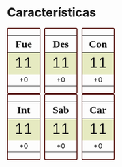 # Características

<div style="display: flex; flex-wrap: wrap; justify-content: space-between; width: 50%;">
    <div style="border: 2px solid; border-radius: 0.25em; border-color: #571713; display: flex; align-content: center;">
        <table>
            <thead>
                <th style="font-family: 'Alegreya Sans SC'; font-size: 1.5em;">Fue</th>
            </thead>
            <tbody>
                <tr style="background-color: #e6eac1;">
                    <td style="text-align: center; font-size: 2em;">11</td>
                </tr>
                <tr>
                    <td style="text-align: center;">+0</td>
                </tr>
            </tbody>
        </table>
    </div>
    <div style="border: 2px solid; border-radius: 0.25em; border-color: #571713; display: flex; align-content: center;">
        <table>
            <thead>
                <th style="font-family: 'Alegreya Sans SC'; font-size: 1.5em;">Des</th>
            </thead>
            <tbody>
                <tr style="background-color: #e6eac1;">
                    <td style="text-align: center; font-size: 2em;">11</td>
                </tr>
                <tr>
                    <td style="text-align: center;">+0</td>
                </tr>
            </tbody>
        </table>
    </div>
    <div style="border: 2px solid; border-radius: 0.25em; border-color: #571713; display: flex; align-content: center;">
        <table>
            <thead>
                <th style="font-family: 'Alegreya Sans SC'; font-size: 1.5em;">Con</th>
            </thead>
            <tbody>
                <tr style="background-color: #e6eac1;">
                    <td style="text-align: center; font-size: 2em;">11</td>
                </tr>
                <tr>
                    <td style="text-align: center;">+0</td>
                </tr>
            </tbody>
        </table>
    </div>
    <div style="border: 2px solid; border-radius: 0.25em; border-color: #571713; display: flex; align-content: center;">
        <table>
            <thead>
                <th style="font-family: 'Alegreya Sans SC'; font-size: 1.5em;">Int</th>
            </thead>
            <tbody>
                <tr style="background-color: #e6eac1;">
                    <td style="text-align: center; font-size: 2em;">11</td>
                </tr>
                <tr>
                    <td style="text-align: center;">+0</td>
                </tr>
            </tbody>
        </table>
    </div>
    <div style="border: 2px solid; border-radius: 0.25em; border-color: #571713; display: flex; align-content: center;">
        <table>
            <thead>
                <th style="font-family: 'Alegreya Sans SC'; font-size: 1.5em;">Sab</th>
            </thead>
            <tbody>
                <tr style="background-color: #e6eac1;">
                    <td style="text-align: center; font-size: 2em;">11</td>
                </tr>
                <tr>
                    <td style="text-align: center;">+0</td>
                </tr>
            </tbody>
        </table>
    </div>
    <div style="border: 2px solid; border-radius: 0.25em; border-color: #571713; display: flex; align-content: center;">
        <table>
            <thead>
                <th style="font-family: 'Alegreya Sans SC'; font-size: 1.5em;">Car</th>
            </thead>
            <tbody>
                <tr style="background-color: #e6eac1;">
                    <td style="text-align: center; font-size: 2em;">11</td>
                </tr>
                <tr>
                    <td style="text-align: center;">+0</td>
                </tr>
            </tbody>
        </table>
    </div>
</div>